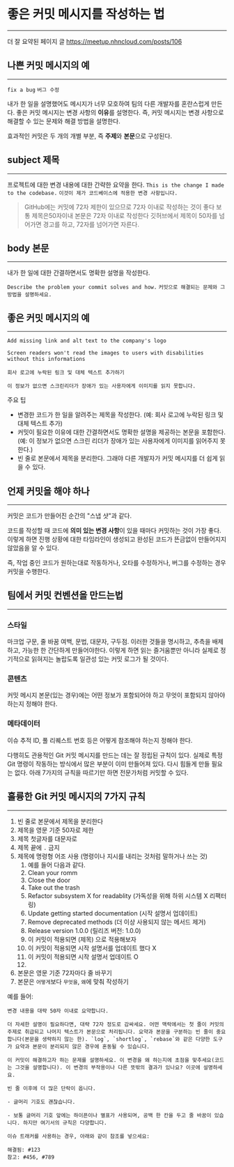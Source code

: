 # 좋은 커밋 메시지를 작성하는 법
---
더 잘 요약된 페이지 글
https://meetup.nhncloud.com/posts/106
## 나쁜 커밋 메시지의 예 
---
`fix a bug`
`버그 수정`

내가 한 일을 설명했어도 메시지가 너무 모호하여 팀의 다른 개발자를 혼란스럽게 만든다.
좋은 커밋 메시지는 변경 사항의 **이유**를 설명한다. 즉, 커밋 메시지는 변경 사항으로 해결할 수 있는 문제와 해결 방법을 설명한다.

효과적인 커밋은 두 개의 개별 부분, 즉 **주제**와 **본문**으로 구성된다.

## subject 제목
---
프로젝트에 대한 변경 내용에 대한 간략한 요약을 한다.
`This is the change I made to the codebase.`
`이것이 제가 코드베이스에 적용한 변경 사항입니다.`
> GitHub에는 커밋에 72자 제한이 있으므로 72자 이내로 작성하는 것이 좋다
> 보통 제목은50자이내 본문은 72자 이내로 작성한다
> 깃허브에서 제목이 50자를 넘어가면 경고를 하고, 72자를 넘어가면 자른다.

## body 본문
---
내가 한 일에 대한 간결하면서도 명확한 설명을 작성한다.

`Describe the problem your commit solves and how.`
`커밋으로 해결되는 문제와 그 방법을 설명하세요.`

## 좋은 커밋 메시지의 예
---
```
Add missing link and alt text to the company's logo

Screen readers won't read the images to users with disabilities without this informations
```
```
회사 로고에 누락된 링크 및 대체 텍스트 추가하기

이 정보가 없으면 스크린리더가 장애가 있는 사용자에게 이미지를 읽지 못합니다.
```

주요 팁
- 변경한 코드가 한 일을 알려주는 제목을 작성한다. (예: 회사 로고에 누락된 링크 및 대체 텍스트 추가)
- 커밋이 필요한 이유에 대한 간결하면서도 명확한 설명을 제공하는 본문을 포함한다. (예: 이 정보가 없으면 스크린 리더가 장애가 있는 사용자에게 이미지를 읽어주지 못한다.)
- 빈 줄로 본문에서 제목을 분리한다. 그래야 다른 개발자가 커밋 메시지를 더 쉽게 읽을 수 있다.

## 언제 커밋을 해야 하나
---
커밋은 코드가 만들어진 순간의 "스냅 샷"과 같다.

코드를 작성할 때 코드에 **의미 있는 변경 사항**이 있을 때마다 커밋하는 것이 가장 좋다. 이렇게 하면 진행 상황에 대한 타임라인이 생성되고 완성된 코드가 뜬금없이 만들어지지 않았음을 알 수 있다.

즉, 작업 중인 코드가 원하는대로 작동하거나, 오타를 수정하거나, 버그를 수정하는 경우 커밋을 수행한다.


## 팀에서 커밋 컨벤션을 만드는법
---
### 스타일
마크업 구문, 줄 바꿈 여백, 문법, 대문자, 구두점. 이러한 것들을 명시하고, 추측을 배제하고, 가능한 한 간단하게 만들어야한다. 이렇게 하면 읽는 즐거움뿐만 아니라 실제로 정기적으로 읽혀지는 놀랍도록 일관성 있는 커밋 로그가 될 것이다.

### 콘텐츠
커밋 메시지 본문(있는 경우)에는 어떤 정보가 포함되어야 하고 무엇이 포함되지 않아야 하는지 정해야 한다.

### 메타데이터
이슈 추적 ID, 풀 리퀘스트 번호 등은 어떻게 참조해야 하는지 정해야 한다.

다행히도 관용적인 Git 커밋 메시지를 만드는 데는 잘 정립된 규칙이 있다. 실제로 특정 Git 명령이 작동하는 방식에서 많은 부분이 이미 만들어져 있다. 다시 힘들게 만들 필요는 없다. 아래 7가지의 규칙을 따르기만 하면 전문가처럼 커밋할 수 있다.

## 훌륭한 Git 커밋 메시지의 7가지 규칙
---


1. 빈 줄로 본문에서 제목을 분리한다
2. 제목을 영문 기준 50자로 제한
3. 제목 첫글자를 대문자로
4. 제목 끝에 `.` 금지
5. 제목에 명령형 어조 사용 (명령이나 지시를 내리는 것처럼 말하거나 쓰는 것)
	1. 예를 들어 다음과 같다.
	2. Clean your romm
	3. Close the door
	4. Take out the trash
	5. Refactor subsystem X for readablity (가독성을 위해 하위 시스템 X 리팩터링)
	6. Update getting started documentation (시작 설명서 업데이트)
	7. Remove deprecated methods (더 이상 사용되지 않는 메서드 제거)
	8. Release version 1.0.0 (릴리즈 버전: 1.0.0)
	9. 이 커밋이 적용되면 (제목) 으로 적용해보자
	10. 이 커밋이 적용되면 시작 설명서를 업데이트 했다 X
	11. 이 커밋이 적용되면 시작 설명서 업데이트 O
	12. 
6. 본문은 영문 기준 72자마다 줄 바꾸기
7. 본문은 `어떻게`보다 `무엇을`, `왜`에 맞춰 작성하기

예를 들어:
```
변경 내용을 대략 50자 이내로 요약합니다.

더 자세한 설명이 필요하다면, 대략 72자 정도로 감싸세요. 어떤 맥락에서는 첫 줄이 커밋의 주제로 취급되고 나머지 텍스트가 본문으로 처리됩니다. 요약과 본문을 구분하는 빈 줄이 중요합니다(본문을 생략하지 않는 한). `log`, `shortlog`, `rebase`와 같은 다양한 도구가 요약과 본문이 분리되지 않은 경우에 혼동될 수 있습니다.

이 커밋이 해결하고자 하는 문제를 설명하세요. 이 변경을 왜 하는지에 초점을 맞추세요(코드는 그것을 설명합니다). 이 변경의 부작용이나 다른 뜻밖의 결과가 있나요? 이곳에 설명하세요.

빈 줄 이후에 더 많은 단락이 옵니다.

- 글머리 기호도 괜찮습니다.

- 보통 글머리 기호 앞에는 하이픈이나 별표가 사용되며, 공백 한 칸을 두고 줄 바꿈이 있습니다. 하지만 여기서의 규칙은 다양합니다.

이슈 트래커를 사용하는 경우, 아래와 같이 참조를 넣으세요:

해결됨: #123
참고: #456, #789
```

